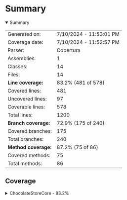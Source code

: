 # Summary
<details open><summary>Summary</summary>

|||
|:---|:---|
| Generated on: | 7/10/2024 - 11:53:01 PM |
| Coverage date: | 7/10/2024 - 11:52:57 PM |
| Parser: | Cobertura |
| Assemblies: | 1 |
| Classes: | 14 |
| Files: | 14 |
| **Line coverage:** | 83.2% (481 of 578) |
| Covered lines: | 481 |
| Uncovered lines: | 97 |
| Coverable lines: | 578 |
| Total lines: | 1200 |
| **Branch coverage:** | 72.9% (175 of 240) |
| Covered branches: | 175 |
| Total branches: | 240 |
| **Method coverage:** | 87.2% (75 of 86) |
| Covered methods: | 75 |
| Total methods: | 86 |

</details>

## Coverage
<details><summary>ChocolateStoreCore - 83.2%</summary>

|**Name**|**Line**|**Branch**|**Method**|
|:---|---:|---:|---:|
|**ChocolateStoreCore**|**83.2%**|**72.9%**|**87.2%**|
|ChocolateStoreCore.App|90%|64.2%|100%|
|ChocolateStoreCore.ArgsOptions|0%||0%|
|ChocolateStoreCore.Exceptions.DownloadException|0%||0%|
|ChocolateStoreCore.Helpers.ChocolateyHelper|96%|72.2%|100%|
|ChocolateStoreCore.Helpers.HttpHelper|74%|62.5%|100%|
|ChocolateStoreCore.Helpers.ServiceHelper|0%||0%|
|ChocolateStoreCore.Helpers.StringHelper|97.8%|87.5%|100%|
|ChocolateStoreCore.Models.ChocolateyPackage|88.8%|75%|100%|
|ChocolateStoreCore.Models.Dependency|100%||100%|
|ChocolateStoreCore.Models.Download|100%||100%|
|ChocolateStoreCore.Models.Settings|75.6%|50%|91.6%|
|ChocolateStoreCore.Models.StorePackage|100%||100%|
|ChocolateStoreCore.PackageCacher|87%|81.2%|83.3%|
|ChocolateStoreCore.Program|25.9%|0%|33.3%|

</details>
